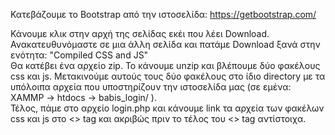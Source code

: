 Κατεβάζουμε το Bootstrap από την ιστοσελίδα:   https://getbootstrap.com/    <br>

Κάνουμε κλικ στην αρχή της σελίδας εκέι που λέει Download. <br>
Ανακατευθυνόμαστε σε μια άλλη σελίδα και πατάμε Download ξανά στην ενότητα: "Compiled CSS and JS"  <br>
Θα κατέβει ένα αρχείο zip. Το κάνουμε unzip και βλέπουμε δύο φακέλους css και js. Μετακινούμε αυτούς τους δύο φακέλους στο ίδιο directory με τα υπόλοιπα αρχεία 
που υποστηρίζουν την ιστοσελίδα μας (σε εμένα: XAMMP -> htdocs -> babis_login/ ).      <br>
Τέλος, πάμε στο αρχείο login.php και κάνουμε link τα αρχεία των φακέλων css και js στο <<head>> tag και ακριβώς πριν το τέλος του <<body>> tag αντίστοιχα.
